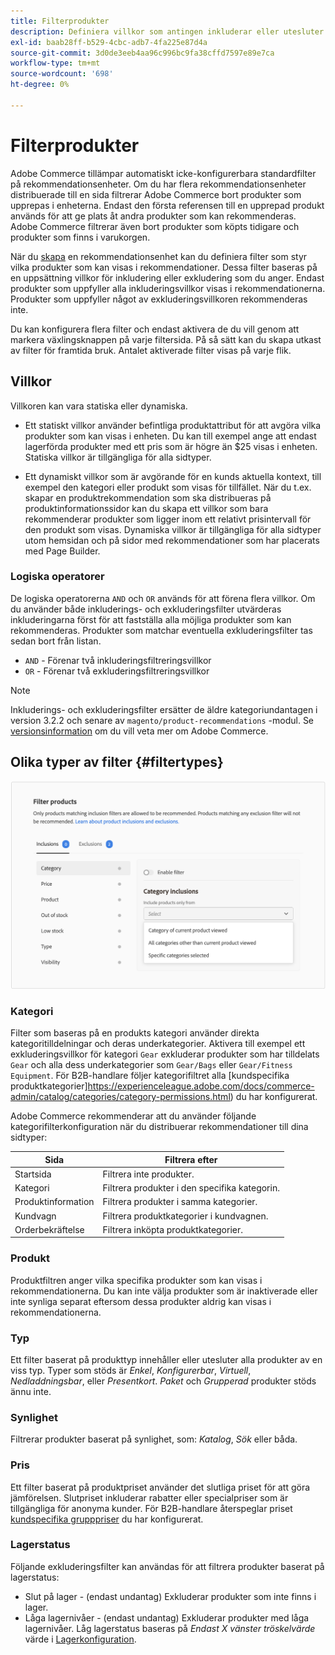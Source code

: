 ```yaml
---
title: Filterprodukter
description: Definiera villkor som antingen inkluderar eller utesluter produkter från att användas som rekommendationer.
exl-id: baab28ff-b529-4cbc-adb7-4fa225e87d4a
source-git-commit: 3d0de3eeb4aa96c996bc9fa38cffd7597e89e7ca
workflow-type: tm+mt
source-wordcount: '698'
ht-degree: 0%

---
```


# Filterprodukter

Adobe Commerce tillämpar automatiskt icke-konfigurerbara standardfilter på rekommendationsenheter. Om du har flera rekommendationsenheter distribuerade till en sida filtrerar Adobe Commerce bort produkter som upprepas i enheterna. Endast den första referensen till en upprepad produkt används för att ge plats åt andra produkter som kan rekommenderas. Adobe Commerce filtrerar även bort produkter som köpts tidigare och produkter som finns i varukorgen.

När du [skapa](create.md) en rekommendationsenhet kan du definiera filter som styr vilka produkter som kan visas i rekommendationer. Dessa filter baseras på en uppsättning villkor för inkludering eller exkludering som du anger. Endast produkter som uppfyller alla inkluderingsvillkor visas i rekommendationerna. Produkter som uppfyller något av exkluderingsvillkoren rekommenderas inte.

Du kan konfigurera flera filter och endast aktivera de du vill genom att markera växlingsknappen på varje filtersida. På så sätt kan du skapa utkast av filter för framtida bruk. Antalet aktiverade filter visas på varje flik.

## Villkor

Villkoren kan vara statiska eller dynamiska.

- Ett statiskt villkor använder befintliga produktattribut för att avgöra vilka produkter som kan visas i enheten. Du kan till exempel ange att endast lagerförda produkter med ett pris som är högre än $25 visas i enheten. Statiska villkor är tillgängliga för alla sidtyper.

- Ett dynamiskt villkor som är avgörande för en kunds aktuella kontext, till exempel den kategori eller produkt som visas för tillfället. När du t.ex. skapar en produktrekommendation som ska distribueras på produktinformationssidor kan du skapa ett villkor som bara rekommenderar produkter som ligger inom ett relativt prisintervall för den produkt som visas. Dynamiska villkor är tillgängliga för alla sidtyper utom hemsidan och på sidor med rekommendationer som har placerats med Page Builder.

### Logiska operatorer

De logiska operatorerna `AND` och `OR` används för att förena flera villkor. Om du använder både inkluderings- och exkluderingsfilter utvärderas inkluderingarna först för att fastställa alla möjliga produkter som kan rekommenderas. Produkter som matchar eventuella exkluderingsfilter tas sedan bort från listan.

- `AND` - Förenar två inkluderingsfiltreringsvillkor
- `OR` - Förenar två exkluderingsfiltreringsvillkor

>[!NOTE]
>
> Inkluderings- och exkluderingsfilter ersätter de äldre kategoriundantagen i version 3.2.2 och senare av `magento/product-recommendations` -modul. Se [versionsinformation](release-notes.md) om du vill veta mer om Adobe Commerce.

## Olika typer av filter {#filtertypes}

![Filter](assets/rec-conditions.png)

### Kategori

Filter som baseras på en produkts kategori använder direkta kategoritilldelningar och deras underkategorier. Aktivera till exempel ett exkluderingsvillkor för kategori `Gear` exkluderar produkter som har tilldelats `Gear` och alla dess underkategorier som `Gear/Bags` eller `Gear/Fitness Equipment`. För B2B-handlare följer kategorifiltret alla [kundspecifika produktkategorier]https://experienceleague.adobe.com/docs/commerce-admin/catalog/categories/category-permissions.html) du har konfigurerat.

Adobe Commerce rekommenderar att du använder följande kategorifilterkonfiguration när du distribuerar rekommendationer till dina sidtyper:

| Sida | Filtrera efter |
|---|---|
| Startsida | Filtrera inte produkter. |
| Kategori | Filtrera produkter i den specifika kategorin. |
| Produktinformation | Filtrera produkter i samma kategorier. |
| Kundvagn | Filtrera produktkategorier i kundvagnen. |
| Orderbekräftelse | Filtrera inköpta produktkategorier. |

### Produkt

Produktfiltren anger vilka specifika produkter som kan visas i rekommendationerna. Du kan inte välja produkter som är inaktiverade eller inte synliga separat eftersom dessa produkter aldrig kan visas i rekommendationerna.

### Typ

Ett filter baserat på produkttyp innehåller eller utesluter alla produkter av en viss typ. Typer som stöds är _Enkel_, _Konfigurerbar_, _Virtuell_, _Nedladdningsbar_, eller _Presentkort_. _Paket_ och _Grupperad_ produkter stöds ännu inte.

### Synlighet

Filtrerar produkter baserat på synlighet, som: _Katalog_, _Sök_ eller båda.

### Pris

Ett filter baserat på produktpriset använder det slutliga priset för att göra jämförelsen. Slutpriset inkluderar rabatter eller specialpriser som är tillgängliga för anonyma kunder. För B2B-handlare återspeglar priset [kundspecifika grupppriser](https://experienceleague.adobe.com/docs/commerce-admin/catalog/products/pricing/pricing-advanced.html) du har konfigurerat.

### Lagerstatus

Följande exkluderingsfilter kan användas för att filtrera produkter baserat på lagerstatus:

- Slut på lager - (endast undantag) Exkluderar produkter som inte finns i lager.
- Låga lagernivåer - (endast undantag) Exkluderar produkter med låga lagernivåer. Låg lagerstatus baseras på _Endast X vänster tröskelvärde_ värde i [Lagerkonfiguration](https://experienceleague.adobe.com/docs/commerce-admin/config/catalog/inventory.html).
